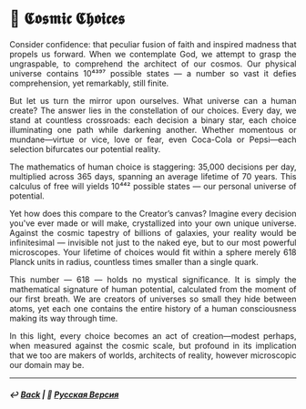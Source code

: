 # 🌌 𝕮𝖔𝖘𝖒𝖎𝖈 𝕮𝖍𝖔𝖎𝖈𝖊𝖘

<p align="justify">Consider confidence: that peculiar fusion of faith and inspired madness that propels us forward. When we contemplate God, we attempt to grasp the ungraspable, to comprehend the architect of our cosmos. Our physical universe contains 10⁴³⁹⁷ possible states — a number so vast it defies comprehension, yet remarkably, still finite.</p>

<p align="justify">But let us turn the mirror upon ourselves. What universe can a human create? The answer lies in the constellation of our choices. Every day, we stand at countless crossroads: each decision a binary star, each choice illuminating one path while darkening another. Whether momentous or mundane—virtue or vice, love or fear, even Coca-Cola or Pepsi—each selection bifurcates our potential reality.</p>

<p align="justify">The mathematics of human choice is staggering: 35,000 decisions per day, multiplied across 365 days, spanning an average lifetime of 70 years. This calculus of free will yields 10⁴⁴² possible states — our personal universe of potential.</p>

<p align="justify">Yet how does this compare to the Creator’s canvas? Imagine every decision you've ever made or will make, crystallized into your own unique universe. Against the cosmic tapestry of billions of galaxies, your reality would be infinitesimal — invisible not just to the naked eye, but to our most powerful microscopes. Your lifetime of choices would fit within a sphere merely 618 Planck units in radius, countless times smaller than a single quark.</p>

<p align="justify">This number — 618 — holds no mystical significance. It is simply the mathematical signature of human potential, calculated from the moment of our first breath. We are creators of universes so small they hide between atoms, yet each one contains the entire history of a human consciousness making its way through time.</p>

<p align="justify">In this light, every choice becomes an act of creation—modest perhaps, when measured against the cosmic scale, but profound in its implication that we too are makers of worlds, architects of reality, however microscopic our domain may be.</p>

***

##### ↩️ [Back](https://rozephyros.github.io/index-2.html) | 🌻 [Русская Версия](russian.md)
